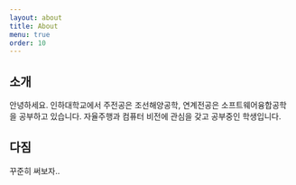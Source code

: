 ```yaml
---
layout: about
title: About
menu: true
order: 10
---
```



## 소개

안녕하세요.
인하대학교에서 주전공은 조선해양공학, 연계전공은 소프트웨어융합공학을 공부하고 있습니다.
자율주행과 컴퓨터 비전에 관심을 갖고 공부중인 학생입니다.


## 다짐

꾸준히 써보자..

